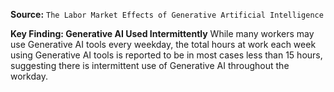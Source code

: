 **Source:** `The Labor Market Effects of Generative Artificial Intelligence`

**Key Finding: Generative AI Used Intermittently**
While many workers may use Generative AI tools every weekday, the total hours at work each week using Generative AI tools is reported to be in most cases less than 15 hours, suggesting there is intermittent use of Generative AI throughout the workday.
